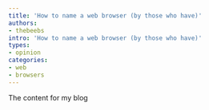 ```yaml
---
title: 'How to name a web browser (by those who have)'
authors:
- thebeebs
intro: 'How to name a web browser (by those who have)'
types:
- opinion
categories:
- web
- browsers
---
```


The content for my blog

